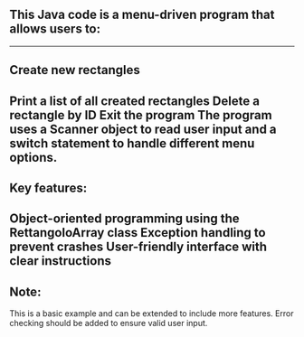 ## This Java code is a menu-driven program that allows users to:
---
## Create new rectangles

Print a list of all created rectangles
Delete a rectangle by ID
Exit the program
The program uses a Scanner object to read user input and a switch statement to handle different menu options.
---
## Key features:

Object-oriented programming using the RettangoloArray class
Exception handling to prevent crashes
User-friendly interface with clear instructions
--
## Note:
 This is a basic example and can be extended to include more features.
 Error checking should be added to ensure valid user input.
